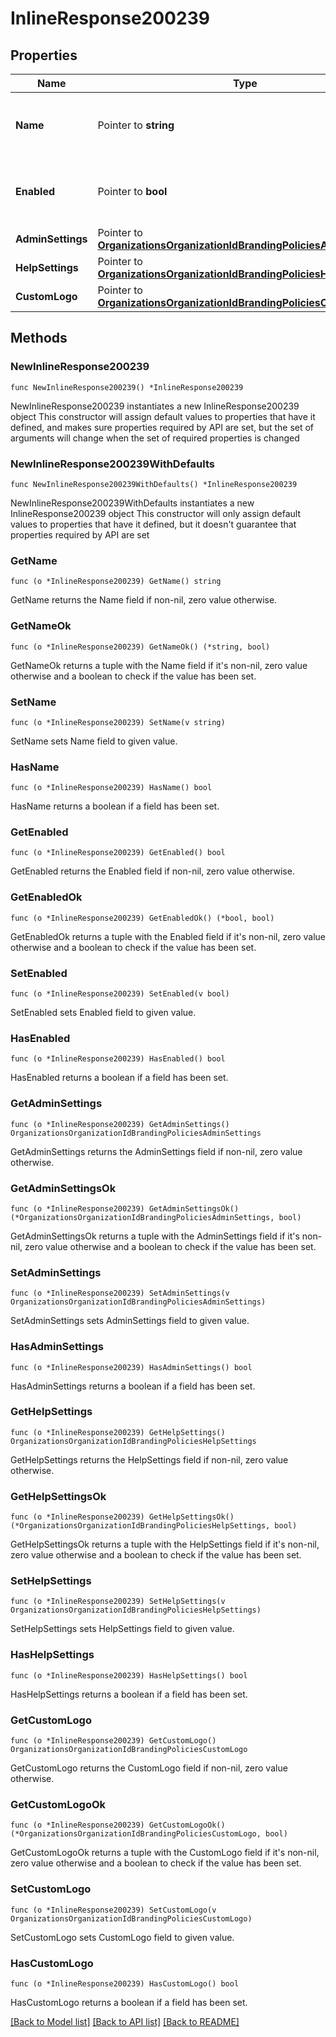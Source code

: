 # InlineResponse200239

## Properties

Name | Type | Description | Notes
------------ | ------------- | ------------- | -------------
**Name** | Pointer to **string** | Name of the Dashboard branding policy. | [optional] 
**Enabled** | Pointer to **bool** | Boolean indicating whether this policy is enabled. | [optional] 
**AdminSettings** | Pointer to [**OrganizationsOrganizationIdBrandingPoliciesAdminSettings**](OrganizationsOrganizationIdBrandingPoliciesAdminSettings.md) |  | [optional] 
**HelpSettings** | Pointer to [**OrganizationsOrganizationIdBrandingPoliciesHelpSettings**](OrganizationsOrganizationIdBrandingPoliciesHelpSettings.md) |  | [optional] 
**CustomLogo** | Pointer to [**OrganizationsOrganizationIdBrandingPoliciesCustomLogo**](OrganizationsOrganizationIdBrandingPoliciesCustomLogo.md) |  | [optional] 

## Methods

### NewInlineResponse200239

`func NewInlineResponse200239() *InlineResponse200239`

NewInlineResponse200239 instantiates a new InlineResponse200239 object
This constructor will assign default values to properties that have it defined,
and makes sure properties required by API are set, but the set of arguments
will change when the set of required properties is changed

### NewInlineResponse200239WithDefaults

`func NewInlineResponse200239WithDefaults() *InlineResponse200239`

NewInlineResponse200239WithDefaults instantiates a new InlineResponse200239 object
This constructor will only assign default values to properties that have it defined,
but it doesn't guarantee that properties required by API are set

### GetName

`func (o *InlineResponse200239) GetName() string`

GetName returns the Name field if non-nil, zero value otherwise.

### GetNameOk

`func (o *InlineResponse200239) GetNameOk() (*string, bool)`

GetNameOk returns a tuple with the Name field if it's non-nil, zero value otherwise
and a boolean to check if the value has been set.

### SetName

`func (o *InlineResponse200239) SetName(v string)`

SetName sets Name field to given value.

### HasName

`func (o *InlineResponse200239) HasName() bool`

HasName returns a boolean if a field has been set.

### GetEnabled

`func (o *InlineResponse200239) GetEnabled() bool`

GetEnabled returns the Enabled field if non-nil, zero value otherwise.

### GetEnabledOk

`func (o *InlineResponse200239) GetEnabledOk() (*bool, bool)`

GetEnabledOk returns a tuple with the Enabled field if it's non-nil, zero value otherwise
and a boolean to check if the value has been set.

### SetEnabled

`func (o *InlineResponse200239) SetEnabled(v bool)`

SetEnabled sets Enabled field to given value.

### HasEnabled

`func (o *InlineResponse200239) HasEnabled() bool`

HasEnabled returns a boolean if a field has been set.

### GetAdminSettings

`func (o *InlineResponse200239) GetAdminSettings() OrganizationsOrganizationIdBrandingPoliciesAdminSettings`

GetAdminSettings returns the AdminSettings field if non-nil, zero value otherwise.

### GetAdminSettingsOk

`func (o *InlineResponse200239) GetAdminSettingsOk() (*OrganizationsOrganizationIdBrandingPoliciesAdminSettings, bool)`

GetAdminSettingsOk returns a tuple with the AdminSettings field if it's non-nil, zero value otherwise
and a boolean to check if the value has been set.

### SetAdminSettings

`func (o *InlineResponse200239) SetAdminSettings(v OrganizationsOrganizationIdBrandingPoliciesAdminSettings)`

SetAdminSettings sets AdminSettings field to given value.

### HasAdminSettings

`func (o *InlineResponse200239) HasAdminSettings() bool`

HasAdminSettings returns a boolean if a field has been set.

### GetHelpSettings

`func (o *InlineResponse200239) GetHelpSettings() OrganizationsOrganizationIdBrandingPoliciesHelpSettings`

GetHelpSettings returns the HelpSettings field if non-nil, zero value otherwise.

### GetHelpSettingsOk

`func (o *InlineResponse200239) GetHelpSettingsOk() (*OrganizationsOrganizationIdBrandingPoliciesHelpSettings, bool)`

GetHelpSettingsOk returns a tuple with the HelpSettings field if it's non-nil, zero value otherwise
and a boolean to check if the value has been set.

### SetHelpSettings

`func (o *InlineResponse200239) SetHelpSettings(v OrganizationsOrganizationIdBrandingPoliciesHelpSettings)`

SetHelpSettings sets HelpSettings field to given value.

### HasHelpSettings

`func (o *InlineResponse200239) HasHelpSettings() bool`

HasHelpSettings returns a boolean if a field has been set.

### GetCustomLogo

`func (o *InlineResponse200239) GetCustomLogo() OrganizationsOrganizationIdBrandingPoliciesCustomLogo`

GetCustomLogo returns the CustomLogo field if non-nil, zero value otherwise.

### GetCustomLogoOk

`func (o *InlineResponse200239) GetCustomLogoOk() (*OrganizationsOrganizationIdBrandingPoliciesCustomLogo, bool)`

GetCustomLogoOk returns a tuple with the CustomLogo field if it's non-nil, zero value otherwise
and a boolean to check if the value has been set.

### SetCustomLogo

`func (o *InlineResponse200239) SetCustomLogo(v OrganizationsOrganizationIdBrandingPoliciesCustomLogo)`

SetCustomLogo sets CustomLogo field to given value.

### HasCustomLogo

`func (o *InlineResponse200239) HasCustomLogo() bool`

HasCustomLogo returns a boolean if a field has been set.


[[Back to Model list]](../README.md#documentation-for-models) [[Back to API list]](../README.md#documentation-for-api-endpoints) [[Back to README]](../README.md)


